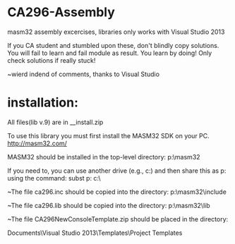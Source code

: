 # CA296-Assembly
masm32 assembly excercises, libraries only works with Visual Studio 2013

If you CA student and stumbled upon these, don't blindly copy solutions.
You will fail to learn and fail module as result.
You learn by doing! Only check solutions if really stuck! 

~wierd indend of comments, thanks to Visual Studio

# installation:
All files(lib v.9) are in __install.zip

To use this library you must first install the MASM32 SDK on your PC.
	http://masm32.com/
	
MASM32 should be installed in the top-level directory: p:\masm32

If you need to, you can use another drive (e.g., c:\) and then share this as p: using the command: subst p: c:\

~The file ca296.inc should be copied into the directory: p:\masm32\include

~The file ca296.lib should be copied into the directory: p:\masm32\lib

~The file CA296NewConsoleTemplate.zip should be placed in the directory:

Documents\Visual Studio 2013\Templates\Project Templates
